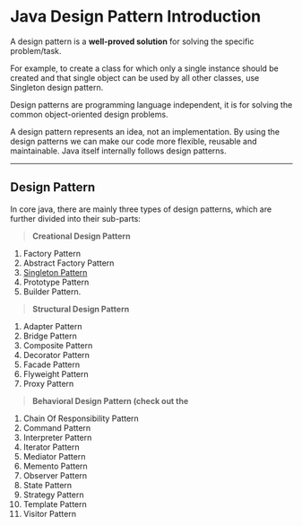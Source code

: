 Java Design Pattern Introduction
==========================
A design pattern is a **well-proved solution** <i class="icon-cog"></i> for solving the specific problem/task. 

For example, to create a class for which only a single instance should be created and that single object can be used by all other classes, use Singleton design pattern.

Design patterns are programming language independent, it is for solving the common object-oriented design problems.

A design pattern represents an idea, not an implementation. By using the design patterns we can make our code more flexible, reusable and maintainable. 
Java itself internally follows design patterns.

----------


Design Pattern
-------------

In core java, there are mainly three types of design patterns, which are further divided into their sub-parts:

>**Creational Design Pattern**
1. Factory Pattern
2. Abstract Factory Pattern
3. [Singleton Pattern](src/main/java/com/jmc/creational_patterns/singleton_pattern)
4. Prototype Pattern
5. Builder Pattern.
>**Structural Design Pattern**
1. Adapter Pattern
2. Bridge Pattern
3. Composite Pattern
4. Decorator Pattern
5. Facade Pattern
6. Flyweight Pattern
7. Proxy Pattern
>**Behavioral Design Pattern (check out the**
1. Chain Of Responsibility Pattern
2. Command Pattern
3. Interpreter Pattern
4. Iterator Pattern
5. Mediator Pattern
6. Memento Pattern
7. Observer Pattern
8. State Pattern
8. Strategy Pattern
9. Template Pattern
10. Visitor Pattern

